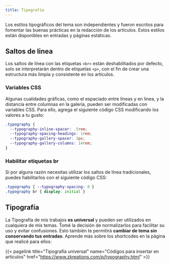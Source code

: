 ```yaml
---
title: Tipografía
---
```


Los estilos tipográficos del tema son independientes y fueron escritos para fomentar las buenas prácticas en la redacción de los artículos. Estos estilos están disponibles en entradas y páginas estáticas.

## Saltos de linea

Los saltos de línea con las etiquetas `<br>` están deshabilitados por defecto, solo se interpretarán dentro de etiquetas `<p>`, con el fin de crear una estructura más limpia y consistente en los artículos. 

### Variables CSS

Algunas cualidades gráficas, como el espaciado entre líneas y en linea, y la distancia entre columnas en la galería, pueden ser modificadas con variables CSS. Para ello, agrega el siguiente código CSS modificando los valores a tu gusto: 

```css
.typography {
  --typography-inline-spacer: .5rem;
  --typography-spacing-headings: 1rem;
  --typography-gallery-spacer: 2px;
  --typography-gallery-columns: 14rem;
}
```

### Habilitar etiquetas br

Si por alguna razón necesitas utilizar los saltos de línea tradicionales, puedes habilitarlos con el siguiente código CSS:

```css
.typography { --typography-spacing: 0 }
.typography br { display: initial }
```

## Tipografía

La Tipografía de mis trabajos **es universal** y pueden ser utilizados en cualquiera de mis temas. Tomé la decisión de normalizarlos para facilitar su uso y evitar confusiones. Esto también te permitirá **cambiar de tema sin conservando tus entradas**. Aprende más sobre los shortcodes en la página que realicé para ellos: 

{{< pagelink title="Tipografía universal" name="Códigos para insertar en articulos" href="https://www.zkreations.com/p/typography.html" >}}